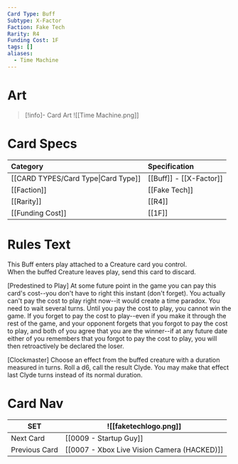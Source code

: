 ```yaml
---
Card Type: Buff
Subtype: X-Factor
Faction: Fake Tech
Rarity: R4
Funding Cost: 1F
tags: []
aliases:
  - Time Machine
---
```

# Art

> [!info]- Card Art
> ![[Time Machine.png]]

# Card Specs

| Category | Specification| 
| :--- | :--- |
| [[CARD TYPES/Card Type\|Card Type]] | [[Buff]] - [[X-Factor]] |  
| [[Faction]] | [[Fake Tech]] |  
| [[Rarity]] | [[R4]] |  
| [[Funding Cost]] | [[1F]] |  

# Rules Text  

This Buff enters play attached to a Creature card you control.  
When the buffed Creature leaves play, send this card to discard.  

[Predestined to Play] At some future point in the game you can pay this card's cost--you don't have to right this instant (don't forget).
You actually can't pay the cost to play right now--it would create a time paradox. You need to wait several turns.
Until you pay the cost to play, you cannot win the game.
If you forget to pay the cost to play--even if you make it through the rest of the game, and your opponent forgets that you forgot to pay the cost to play, and both of you agree that you are the winner--if at any future date either of you remembers that you forgot to pay the cost to play, you will then retroactively be declared the loser.   

[Clockmaster] Choose an effect from the buffed creature with a duration measured in turns.
Roll a d6, call the result Clyde.
You may make that effect last Clyde turns instead of its normal duration.  

# Card Nav

| SET | ![[faketechlogo.png]] |
| --- | --- |
| Next Card | [[0009 - Startup Guy]] |
| Previous Card | [[0007 - Xbox Live Vision Camera (HACKED)]] |
